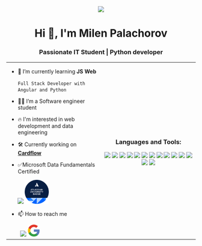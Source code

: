 <p align="center"><picture align="center"><img align="center" src = "https://github.com/milensski/milensski/assets/38993490/fd64d928-7ede-4cdd-896c-1a2cc67bec3f"  width = 50px></picture></p>


<h1 align="center">Hi 👋, I'm Milen Palachorov</h1>
<h3 align="center">Passionate IT Student | Python developer </h3>



<table align="center">
<tr border="none">
<td width="50%" align="left">
  
- 🌱 I’m currently learning **JS Web**

  `Full Stack Developer with Angular and Python`

- 🧑‍🎓 I’m a Software engineer student
- 🔥 I'm interested in web development and data engineering

- 🛠 Currently working on **[Cardflow](https://github.com/julkascript/cardflow)**

- ✅Microsoft Data Fundamentals Certified
<div align="left">
&nbsp;&nbsp;&nbsp;&nbsp;&nbsp;&nbsp;<a href="https://www.credly.com/badges/3c8d8734-fc0f-4a98-a382-d14cd10d6e7e" target="_blank"><img src="https://images.credly.com/size/680x680/images/70eb1e3f-d4de-4377-a062-b20fb29594ea/azure-data-fundamentals-600x600.png" style="height: 4rem"/></a>
<a href="https://university.atlassian.com/student/award/eAgpdtADenjk9GmhtJBDrHYa" target="_blank"><img src="https://raw.githubusercontent.com/milensski/milensski/53c063080aca155fd232c36955b8c0585358d912/uni-credential-emblem-jirafundamentals.png" style="height: 4rem" /></a>
</div>

- 📫 How to reach me 
<div align="left" padding=2em>
    &nbsp;&nbsp;&nbsp;&nbsp;&nbsp;&nbsp;&nbsp;
    <a href="https://www.linkedin.com/in/milen-palachorov-b524b2132/" target="_blank"><img src="https://cdn.jsdelivr.net/gh/devicons/devicon/icons/linkedin/linkedin-original.svg" style="height: 2rem"/></a>
    <a href=mailto:milen.palachorov@gmail.com target="blank"><img src="https://raw.githubusercontent.com/devicons/devicon/1119b9f84c0290e0f0b38982099a2bd027a48bf1/icons/google/google-original.svg" style="height: 2rem"/></a>
  </div>

</td>

<td><h3 align="center">Languages and Tools:</h3>
<p align="center">
<img src="https://cdn.jsdelivr.net/gh/devicons/devicon/icons/python/python-original.svg"  style="height: 4rem"/>
<img src="https://cdn.jsdelivr.net/gh/devicons/devicon/icons/django/django-plain.svg" style="height: 4rem"/>
<img src="https://cdn.jsdelivr.net/gh/devicons/devicon/icons/angular/angular-original.svg" style="height: 4rem"/>
  
<img src="https://cdn.jsdelivr.net/gh/devicons/devicon/icons/git/git-plain.svg" style="height: 4rem"/>
<img src="https://cdn.jsdelivr.net/gh/devicons/devicon/icons/javascript/javascript-plain.svg" style="height: 4rem"/>
<img src="https://cdn.jsdelivr.net/gh/devicons/devicon/icons/nestjs/nestjs-original.svg" style="height: 4rem"/>
  
<img src="https://cdn.jsdelivr.net/gh/devicons/devicon/icons/html5/html5-original-wordmark.svg" style="height: 4rem"/>
<img src="https://cdn.jsdelivr.net/gh/devicons/devicon/icons/docker/docker-original-wordmark.svg" style="height: 4rem"/>
<img src="https://cdn.jsdelivr.net/gh/devicons/devicon/icons/linux/linux-original.svg" style="height: 4rem"/>
<img src="https://cdn.jsdelivr.net/gh/devicons/devicon/icons/mysql/mysql-original-wordmark.svg" style="height: 4rem"/>
<img src="https://cdn.jsdelivr.net/gh/devicons/devicon/icons/postgresql/postgresql-original-wordmark.svg" style="height: 4rem"/>
<img src="https://cdn.jsdelivr.net/gh/devicons/devicon/icons/prometheus/prometheus-original-wordmark.svg" style="height: 4rem"/>
<img src="https://cdn.jsdelivr.net/gh/devicons/devicon/icons/grafana/grafana-original.svg" style="height: 4rem"/>
<img src="https://cdn.jsdelivr.net/gh/devicons/devicon/icons/azure/azure-original.svg" style="height: 4rem"/>

</p></td>

</tr>
</table>
  
